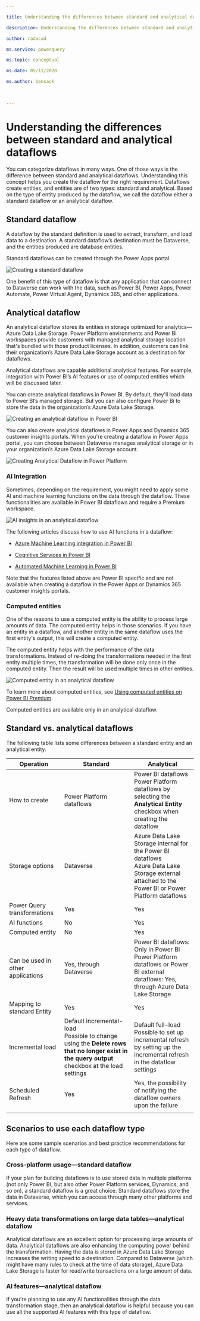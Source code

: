 ```yaml
--- 

title: Understanding the differences between standard and analytical dataflows 

description: Understanding the differences between standard and analytical dataflows 

author: radacad 

ms.service: powerquery 

ms.topic: conceptual 

ms.date: 05/11/2020 

ms.author: bensack 

 

--- 
```


 

# Understanding the differences between standard and analytical dataflows 

 

You can categorize dataflows in many ways. One of those ways is the difference between standard and analytical dataflows. Understanding this concept helps you create the dataflow for the right requirement. Dataflows create entities, and entities are of two types: standard and analytical. Based on the type of entity produced by the dataflow, we call the dataflow either a standard dataflow or an analytical dataflow. 

 

## Standard dataflow 

 

A dataflow by the standard definition is used to extract, transform, and load data to a destination. A standard dataflow’s destination must be Dataverse, and the entities produced are database entities.  

 

Standard dataflows can be created through the Power Apps portal. 

 

![Creating a standard dataflow](media/analytical-standard-dataflows/create-standard-dataflow.png) 

 

One benefit of this type of dataflow is that any application that can connect to Dataverse can work with the data, such as Power BI, Power Apps, Power Automate, Power Virtual Agent, Dynamics 365, and other applications. 

 

## Analytical dataflow 

 

An analytical dataflow stores its entities in storage optimized for analytics&mdash;Azure Data Lake Storage. Power Platform environments and Power BI workspaces provide customers with managed analytical storage location that's bundled with those product licenses. In addition, customers can link their organization’s Azure Data Lake Storage account as a destination for dataflows. 

 

Analytical dataflows are capable additional analytical features. For example, integration with Power BI’s AI features or use of computed entities which will be discussed later.  

 

You can create analytical dataflows in Power BI. By default, they'll load data to Power BI’s managed storage. But you can also configure Power Bi to store the data in the organization’s Azure Data Lake Storage. 

 

![Creating an analytical dataflow in Power BI](media/analytical-standard-dataflows/create-analytical-dataflow-powerbi.png) 

 

You can also create analytical dataflows in Power Apps and Dynamics 365 customer insights portals. When you're creating a dataflow in Power Apps portal, you can choose between Dataverse manages analytical storage or in your organization’s Azure Data Lake Storage account. 

 

![Creating Analytical Dataflow in Power Platform](media/analytical-standard-dataflows/create-analytical-dataflow-power-platform.png) 

 

### AI Integration 

 

Sometimes, depending on the requirement, you might need to apply some AI and machine learning functions on the data through the dataflow. These functionalities are available in Power BI dataflows and require a Premium workspace. 

 

![AI insights in an analytical dataflow](media/analytical-standard-dataflows/dataflow-ai-functions.png) 

 

The following articles discuss how to use AI functions in a dataflow: 

 

- [Azure Machine Learning integration in Power BI](https://docs.microsoft.com/power-bi/service-machine-learning-integration) 

- [Cognitive Services in Power BI](https://docs.microsoft.com/power-bi/service-cognitive-services) 

- [Automated Machine Learning in Power BI](https://docs.microsoft.com/power-bi/service-machine-learning-automated) 

 

Note that the features listed above are Power BI specific and are not available when creating a dataflow in the Power Apps or Dynamics 365 customer insights portals.  

 

### Computed entities 

 

One of the reasons to use a computed entity is the ability to process large amounts of data. The computed entity helps in those scenarios. If you have an entity in a dataflow, and another entity in the same dataflow uses the first entity's output, this will create a computed entity. 

 

The computed entity helps with the performance of the data transformations. Instead of re-doing the transformations needed in the first entity multiple times, the transformation will be done only once in the computed entity. Then the result will be used multiple times in other entities. 

 

![Computed entity in an analytical dataflow](media/analytical-standard-dataflows/computed-entity-in-dataflow.png) 

 

To learn more about computed entities, see [Using computed entities on Power BI Premium](https://docs.microsoft.com/power-bi/service-dataflows-computed-entities-premium). 

 

Computed entities are available only in an analytical dataflow. 

 

## Standard vs. analytical dataflows 

 

The following table lists some differences between a standard entity and an analytical entity. 

 

| Operation               | Standard             | Analytical                    | 
| --------------------------------- | --- | ------------------------------------------------------------ | 
| How to create                     | Power Platform dataflows | Power BI dataflows<br />Power Platform dataflows by selecting the **Analytical Entity** checkbox when creating the dataflow | 
| Storage options                   | Dataverse      | Azure Data Lake Storage internal for the Power BI dataflows<br />Azure Data Lake Storage external attached to the Power BI or Power Platform dataflows | 
| Power Query transformations       | Yes             |Yes                                                          | 
| AI functions                      | No              | Yes                                                          | 
| Computed entity                   | No              | Yes                                                          | 
| Can be used in other applications | Yes, through Dataverse | Power BI dataflows: Only in Power BI<br />Power Platform dataflows or Power BI external dataflows: Yes, through Azure Data Lake Storage | 
| Mapping to standard Entity        | Yes              | Yes                                                         | 
| Incremental load                  | Default incremental-load<br />Possible to change using the **Delete rows that no longer exist in the query output** checkbox at the load settings | Default full-load <br />Possible to set up incremental refresh by setting up the incremental refresh in the dataflow settings | 
| Scheduled Refresh                 | Yes              | Yes, the possibility of notifying the dataflow owners upon the failure | 
| | | |
 

## Scenarios to use each dataflow type 

 

Here are some sample scenarios and best practice recommendations for each type of dataflow. 

 

### Cross-platform usage&mdash;standard dataflow 

 

If your plan for building dataflows is to use stored data in multiple platforms (not only Power BI, but also other Power Platform services, Dynamics, and so on), a standard dataflow is a great choice. Standard dataflows store the data in Dataverse, which you can access through many other platforms and services. 

 

### Heavy data transformations on large data tables&mdash;analytical dataflow 

 

Analytical dataflows are an excellent option for processing large amounts of data. Analytical dataflows are also enhancing the computing power behind the transformation. Having the data is stored in Azure Data Lake Storage increases the writing speed to a destination. Compared to Dataverse (which might have many rules to check at the time of data storage), Azure Data Lake Storage is faster for read/write transactions on a large amount of data. 

 

### AI features&mdash;analytical dataflow 

 

If you're planning to use any AI functionalities through the data transformation stage, then an analytical dataflow is helpful because you can use all the supported AI features with this type of dataflow. 

 
